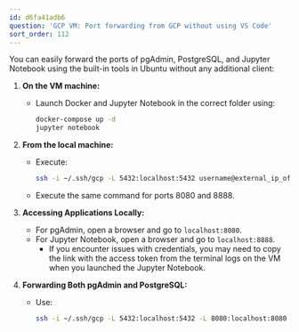 ```yaml
---
id: d6fa41adb6
question: 'GCP VM: Port forwarding from GCP without using VS Code'
sort_order: 112
---
```


You can easily forward the ports of pgAdmin, PostgreSQL, and Jupyter Notebook using the built-in tools in Ubuntu without any additional client:

1. **On the VM machine:**
   - Launch Docker and Jupyter Notebook in the correct folder using:
     ```bash
     docker-compose up -d
     jupyter notebook
     ```

2. **From the local machine:**
   - Execute:
     ```bash
     ssh -i ~/.ssh/gcp -L 5432:localhost:5432 username@external_ip_of_vm
     ```
   - Execute the same command for ports 8080 and 8888.

3. **Accessing Applications Locally:**
   - For pgAdmin, open a browser and go to `localhost:8080`.
   - For Jupyter Notebook, open a browser and go to `localhost:8888`.
     - If you encounter issues with credentials, you may need to copy the link with the access token from the terminal logs on the VM when you launched the Jupyter Notebook.

4. **Forwarding Both pgAdmin and PostgreSQL:**
   - Use:
     ```bash
     ssh -i ~/.ssh/gcp -L 5432:localhost:5432 -L 8080:localhost:8080 modito@35.197.218.128
     ```